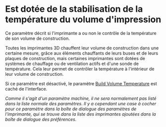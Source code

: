 Est dotée de la stabilisation de la température du volume d'impression
====
Ce paramètre décrit si l'imprimante a ou non le contrôle de la température de son volume de construction. 

Toutes les imprimantes 3D chauffent leur volume de construction dans une certaine mesure, grâce aux éléments chauffants de leurs buses et de leurs plaques de construction, mais certaines imprimantes sont dotées de systèmes de chauffage ou de ventilation actifs et d'une sonde de température. Cela leur permet de contrôler la température à l'intérieur de leur volume de construction.

Si ce paramètre est désactivé, le paramètre [Build Volume Temperature](../material/build_volume_temperature.md) est caché de l'interface. 

*Comme il s'agit d'un paramètre machine, il ne sera normalement pas listé dans la liste normale des paramètres. Il y a cependant une case à cocher pour ce paramètre dans la boîte de dialogue des paramètres de l'imprimante, qui se trouve dans la liste des imprimantes ajoutées dans la boîte de dialogue des préférences.*
